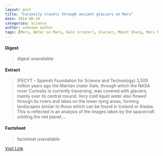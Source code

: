 ```yaml
---
layout: post
title: "Curiosity travels through ancient glaciers on Mars"
date: 2014-06-29
categories: Science
author: unknown author
tags: [Mars, Water on Mars, Gale (crater), Glacier, Mount Sharp, Mars Reconnaissance Orbiter, Spaceflight, Discovery and exploration of the Solar System, Space science, Astronautics, Bodies of the Solar System, Solar System, Outer space, Planetary science, Planets of the Solar System]
---
```



#### Digest
>digest unavailable

#### Extract
>(FECYT - Spanish Foundation for Science and Technology) 3,500 million years ago the Martian crater Gale, through which the NASA rover Curiosity is currently traversing, was covered with glaciers, mainly over its central mound. Very cold liquid water also flowed through its rivers and lakes on the lower-lying areas, forming landscapes similar to those which can be found in Iceland or Alaska. This is reflected in an analysis of the images taken by the spacecraft orbiting the red planet....

#### Factsheet
>factsheet unavailable

[Visit Link](http://www.eurekalert.org/pub_releases/2014-06/f-sf-ctt062514.php)


